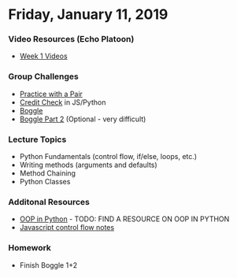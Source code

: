 Friday, January 11, 2019
====================
### Video Resources (Echo Platoon)
- [Week 1 Videos](https://www.youtube.com/watch?v=MXfqHyQHmfo&list=PLu0CiQ7bzwESorYiOmwUJEdqs4YJfyMNh)

### Group Challenges
* [Practice with a Pair](https://github.com/foxtrotplatoon/git-pair)
* [Credit Check](https://github.com/foxtrotplatoon/credit-check) in JS/Python
* [Boggle](https://github.com/foxtrotplatoon/boggle)
* [Boggle Part 2](https://github.com/foxtrotplatoon/boggle-2) (Optional - very difficult)

### Lecture Topics
* Python Fundamentals (control flow, if/else, loops, etc.)
* Writing methods (arguments and defaults)
* Method Chaining
* Python Classes

### Additonal Resources
* [OOP in Python](https://www.google.com) - TODO: FIND A RESOURCE ON OOP IN PYTHON
* [Javascript control flow notes](https://github.com/foxtrotplatoon/curriculum/blob/master/week-01/lecture-materials/javascript_control_flow.pdf)

### Homework
* Finish Boggle 1+2
